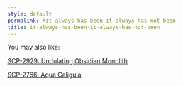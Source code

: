 ```yaml
---
style: default
permalink: Xit-always-has-been-it-always-has-not-been
title: it-always-has-been-it-always-has-not-been
---
```

You may also like:

[SCP-2929: Undulating Obsidian Monolith](http://scp-wiki.net/scp-2929)

[SCP-2766: Aqua Caligula](http://scp-wiki.net/scp-2766)
